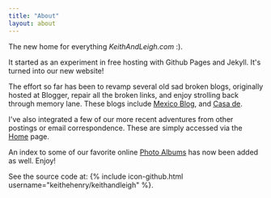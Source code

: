 ```yaml
---
title: "About"
layout: about
---
```

The new home for everything *KeithAndLeigh.com* :).

It started as an experiment in free hosting
with Github Pages and Jekyll. It's turned into our new
website!

The effort so far has been to revamp several old sad broken blogs,
originally hosted at Blogger, repair all the broken links, and
enjoy strolling back through memory lane.
These blogs include
[Mexico Blog](./categories/mexblog), and
[Casa de](./categories/casa).

I've also integrated a few of our more recent adventures
from other postings or email correspondence. These are simply accessed
via the [Home](.) page.

An index to some of our favorite online [Photo Albums](./albums)
has now been added as well. Enjoy!

See the source code at: {% include icon-github.html username="keithehenry/keithandleigh" %}.
